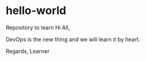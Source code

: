 # hello-world
Repository to learn
Hi All,

DevOps is the new thing and we will learn it by heart.

Regards,
Learner
